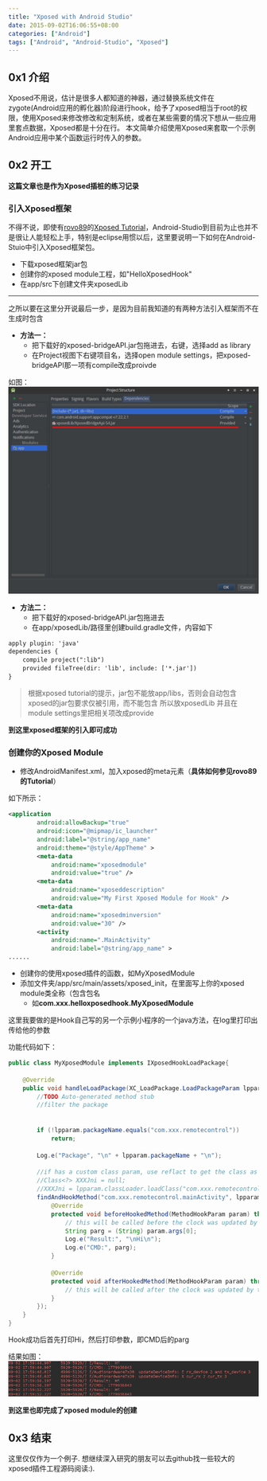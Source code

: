 ```yaml
---
title: "Xposed with Android Studio"
date: 2015-09-02T16:06:55+08:00
categories: ["Android"]
tags: ["Android", "Android-Studio", "Xposed"]
---
```


## 0x1 介绍
Xposed不用说，估计是很多人都知道的神器，通过替换系统文件在zygote(Android应用的孵化器)阶段进行hook，给予了xposed相当于root的权限，使用Xposed来修改修改和定制系统，或者在某些需要的情况下想从一些应用里套点数据，Xposed都是十分在行。
本文简单介绍使用Xposed来套取一个示例Android应用中某个函数运行时传入的参数。

## 0x2 开工
**这篇文章也是作为Xposed插桩的练习记录**

### 引入Xposed框架
不得不说，即使有[rovo89](https://github.com/rovo89)的[Xposed Tutorial](https://github.com/rovo89/XposedBridge/wiki/Development-tutorial)，Android-Studio到目前为止也并不是很让人能轻松上手，特别是eclipse用惯以后，这里要说明一下如何在Android-Stuio中引入Xposed框架包。

+ 下载xposed框架jar包
+ 创建你的xposed module工程，如"HelloXposedHook"
+ 在app/src下创建文件夹xposedLib


- - -
之所以要在这里分开说最后一步，是因为目前我知道的有两种方法引入框架而不在生成时包含

+ **方法一：**
	+ 把下载好的xposed-bridgeAPI.jar包拖进去，右键，选择add as library
	+ 在Project视图下右键项目名，选择open module settings，把xposed-bridgeAPI那一项有compile改成proivde

如图：
![xposed provide](/images/XposedWithAndroidStudio/xposedprovide.jpg)

+ **方法二：**
	+ 把下载好的xposed-bridgeAPI.jar包拖进去
	+ 在app/xposedLib/路径里创建build.gradle文件，内容如下

```xml
apply plugin: 'java'
dependencies {
    compile project(":lib")
    provided fileTree(dir: 'lib', include: ['*.jar'])
}
```




>根据xposed tutorial的提示，jar包不能放app/libs，否则会自动包含
>xposed的jar包要求仅被引用，而不能包含
>所以放xposedLib
>并且在module settings里把相关项改成provide



**到这里xposed框架的引入即可成功**

### 创建你的Xposed Module

+ 修改AndroidManifest.xml，加入xposed的meta元素（**具体如何参见rovo89的Tutorial**）

如下所示：
```xml
<application
        android:allowBackup="true"
        android:icon="@mipmap/ic_launcher"
        android:label="@string/app_name"
        android:theme="@style/AppTheme" >
        <meta-data
            android:name="xposedmodule"
            android:value="true" />
        <meta-data
            android:name="xposeddescription"
            android:value="My First Xposed Module for Hook" />
        <meta-data
            android:name="xposedminversion"
            android:value="30" />
		<activity
            android:name=".MainActivity"
            android:label="@string/app_name" >
......
```

+ 创建你的使用xposed插件的函数，如MyXposedModule
+ 添加文件夹/app/src/main/assets/xposed_init，在里面写上你的xposed module类全称（包含包名
	+ 如**com.xxx.helloxposedhook.MyXposedModule**

这里我要做的是Hook自己写的另一个示例小程序的一个java方法，在log里打印出传给他的参数

功能代码如下：
```java
public class MyXposedModule implements IXposedHookLoadPackage{

    @Override
    public void handleLoadPackage(XC_LoadPackage.LoadPackageParam lpparam) throws Throwable {
        //TODO Auto-generated method stub
        //filter the package


        if (!lpparam.packageName.equals("com.xxx.remotecontrol"))
            return;

        Log.e("Package", "\n" + lpparam.packageName + "\n");

        //if has a custom class param, use reflact to get the class as type
        //Class<?> XXXJni = null;
        //XXXJni = lpparam.classLoader.loadClass("com.xxx.remotecontrol");
        findAndHookMethod("com.xxx.remotecontrol.mainActivity", lpparam.classLoader, "forHook", String.class, new XC_MethodHook() {
            @Override
            protected void beforeHookedMethod(MethodHookParam param) throws Throwable {
                // this will be called before the clock was updated by the original method
                String parg = (String) param.args[0];
                Log.e("Result:", "\nHi\n");
                Log.e("CMD:", parg);
            }

            @Override
            protected void afterHookedMethod(MethodHookParam param) throws Throwable {
                // this will be called after the clock was updated by the original method
            }
        });
    }
}
```

Hook成功后首先打印Hi，然后打印参数，即CMD后的parg

结果如图：
![result](/images/XposedWithAndroidStudio/result.jpg)

**到这里也即完成了xposed module的创建**

## 0x3 结束
这里仅仅作为一个例子. 想继续深入研究的朋友可以去github找一些较大的xposed插件工程源码阅读:\).
